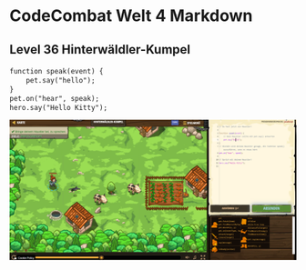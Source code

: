 # CodeCombat Welt 4 Markdown
## Level 36 Hinterwäldler-Kumpel
```
function speak(event) {
    pet.say("hello");
}
pet.on("hear", speak);
hero.say("Hello Kitty");
```
![alt text](image-121.png)